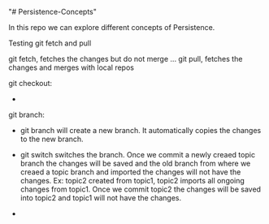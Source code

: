 "# Persistence-Concepts"

In this repo we can explore different concepts of Persistence.

Testing git fetch and pull

git fetch, fetches the changes but do not merge ...
git pull, fetches the changes and merges with local repos

git checkout:

-

git branch:

- git branch <topic-branch> will create a new branch. It automatically copies the changes to the new branch.
- git switch switches the branch. Once we commit a newly creaed topic branch the changes will be saved and the old branch from where we creaed a topic branch and imported the changes will not have the changes.
  Ex: topic2 created from topic1, topic2 imports all ongoing changes from topic1. Once we commit topic2 the changes will be saved into topic2 and topic1 will not have the changes.

-
